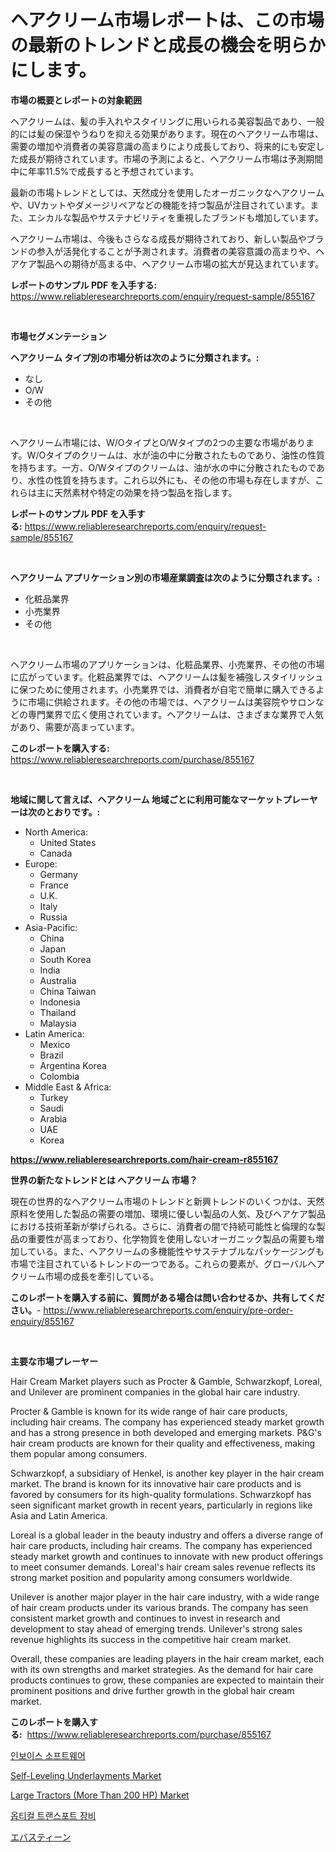 <p><h1>ヘアクリーム市場レポートは、この市場の最新のトレンドと成長の機会を明らかにします。</h1></p><p><strong>市場の概要とレポートの対象範囲</strong></p>
<p><p>ヘアクリームは、髪の手入れやスタイリングに用いられる美容製品であり、一般的には髪の保湿やうねりを抑える効果があります。現在のヘアクリーム市場は、需要の増加や消費者の美容意識の高まりにより成長しており、将来的にも安定した成長が期待されています。市場の予測によると、ヘアクリーム市場は予測期間中に年率11.5%で成長すると予想されています。</p><p>最新の市場トレンドとしては、天然成分を使用したオーガニックなヘアクリームや、UVカットやダメージリペアなどの機能を持つ製品が注目されています。また、エシカルな製品やサステナビリティを重視したブランドも増加しています。</p><p>ヘアクリーム市場は、今後もさらなる成長が期待されており、新しい製品やブランドの参入が活発化することが予測されます。消費者の美容意識の高まりや、ヘアケア製品への期待が高まる中、ヘアクリーム市場の拡大が見込まれています。</p></p>
<p><strong>レポートのサンプル PDF を入手する:</strong> <a href="https://www.reliableresearchreports.com/enquiry/request-sample/855167">https://www.reliableresearchreports.com/enquiry/request-sample/855167</a></p>
<p>&nbsp;</p>
<p><strong>市場セグメンテーション</strong></p>
<p><strong>ヘアクリーム タイプ別の市場分析は次のように分類されます。:</strong></p>
<p><ul><li>なし</li><li>O/W</li><li>その他</li></ul></p>
<p>&nbsp;</p>
<p><p>ヘアクリーム市場には、W/OタイプとO/Wタイプの2つの主要な市場があります。W/Oタイプのクリームは、水が油の中に分散されたものであり、油性の性質を持ちます。一方、O/Wタイプのクリームは、油が水の中に分散されたものであり、水性の性質を持ちます。これら以外にも、その他の市場も存在しますが、これらは主に天然素材や特定の効果を持つ製品を指します。</p></p>
<p><strong>レポートのサンプル PDF を入手する:</strong>&nbsp;<a href="https://www.reliableresearchreports.com/enquiry/request-sample/855167">https://www.reliableresearchreports.com/enquiry/request-sample/855167</a></p>
<p>&nbsp;</p>
<p><strong> ヘアクリーム アプリケーション別の市場産業調査は次のように分類されます。:</strong></p>
<p><ul><li>化粧品業界</li><li>小売業界</li><li>その他</li></ul></p>
<p>&nbsp;</p>
<p><p>ヘアクリーム市場のアプリケーションは、化粧品業界、小売業界、その他の市場に広がっています。化粧品業界では、ヘアクリームは髪を補強しスタイリッシュに保つために使用されます。小売業界では、消費者が自宅で簡単に購入できるように市場に供給されます。その他の市場では、ヘアクリームは美容院やサロンなどの専門業界で広く使用されています。ヘアクリームは、さまざまな業界で人気があり、需要が高まっています。</p></p>
<p><strong>このレポートを購入する:</strong>&nbsp; <a href="https://www.reliableresearchreports.com/purchase/855167">https://www.reliableresearchreports.com/purchase/855167</a></p>
<p>&nbsp;</p>
<p><strong>地域に関して言えば、ヘアクリーム 地域ごとに利用可能なマーケットプレーヤーは次のとおりです。:</strong></p>
<p><ul>
    <li>
        North America:
        <ul>
            <li>United States</li>
            <li>Canada</li>
        </ul>
    </li>
    <li>
        Europe:
        <ul>
            <li>Germany</li>
            <li>France</li>
            <li>U.K.</li>
            <li>Italy</li>
            <li>Russia</li>
        </ul>
    </li>
    <li>
        Asia-Pacific:
        <ul>
            <li>China</li>
            <li>Japan</li>
            <li>South Korea</li>
            <li>India</li>
            <li>Australia</li>
            <li>China Taiwan</li>
            <li>Indonesia</li>
            <li>Thailand</li>
            <li>Malaysia</li>
        </ul>
    </li>
    <li>
        Latin America:
        <ul>
            <li>Mexico</li>
            <li>Brazil</li>
            <li>Argentina Korea</li>
            <li>Colombia</li>
        </ul>
    </li>
    <li>
        Middle East & Africa:
        <ul>
            <li>Turkey</li>
            <li>Saudi</li>
            <li>Arabia</li>
            <li>UAE</li>
            <li>Korea</li>
        </ul>
    </li>
    </ul></p>
<p><strong><a href="https://www.reliableresearchreports.com/hair-cream-r855167">https://www.reliableresearchreports.com/hair-cream-r855167</a></strong>&nbsp;</p>
<p><strong>世界の新たなトレンドとは ヘアクリーム 市場？</strong></p>
<p><p>現在の世界的なヘアクリーム市場のトレンドと新興トレンドのいくつかは、天然原料を使用した製品の需要の増加、環境に優しい製品の人気、及びヘアケア製品における技術革新が挙げられる。さらに、消費者の間で持続可能性と倫理的な製品の重要性が高まっており、化学物質を使用しないオーガニック製品の需要も増加している。また、ヘアクリームの多機能性やサステナブルなパッケージングも市場で注目されているトレンドの一つである。これらの要素が、グローバルヘアクリーム市場の成長を牽引している。</p></p>
<p><strong>このレポートを購入する前に、質問がある場合は問い合わせるか、共有してください。</strong>- <a href="https://www.reliableresearchreports.com/enquiry/pre-order-enquiry/855167">https://www.reliableresearchreports.com/enquiry/pre-order-enquiry/855167</a></p>
<p>&nbsp;</p>
<p><strong>主要な市場プレーヤー</strong></p>
<p><p>Hair Cream Market players such as Procter & Gamble, Schwarzkopf, Loreal, and Unilever are prominent companies in the global hair care industry.</p><p>Procter & Gamble is known for its wide range of hair care products, including hair creams. The company has experienced steady market growth and has a strong presence in both developed and emerging markets. P&G's hair cream products are known for their quality and effectiveness, making them popular among consumers.</p><p>Schwarzkopf, a subsidiary of Henkel, is another key player in the hair cream market. The brand is known for its innovative hair care products and is favored by consumers for its high-quality formulations. Schwarzkopf has seen significant market growth in recent years, particularly in regions like Asia and Latin America.</p><p>Loreal is a global leader in the beauty industry and offers a diverse range of hair care products, including hair creams. The company has experienced steady market growth and continues to innovate with new product offerings to meet consumer demands. Loreal's hair cream sales revenue reflects its strong market position and popularity among consumers worldwide.</p><p>Unilever is another major player in the hair care industry, with a wide range of hair cream products under its various brands. The company has seen consistent market growth and continues to invest in research and development to stay ahead of emerging trends. Unilever's strong sales revenue highlights its success in the competitive hair cream market.</p><p>Overall, these companies are leading players in the hair cream market, each with its own strengths and market strategies. As the demand for hair care products continues to grow, these companies are expected to maintain their prominent positions and drive further growth in the global hair cream market.</p></p>
<p><strong>このレポートを購入する:</strong>&nbsp;&nbsp;<a href="https://www.reliableresearchreports.com/purchase/855167">https://www.reliableresearchreports.com/purchase/855167</a></p>
<p><p><a href="https://github.com/novabrown3/Market-Research-Report-List-1/blob/main/851816841774.md">인보이스 소프트웨어</a></p><p><a href="https://issuu.com/reportprime-2/docs/self-leveling-underlayments-market-size-2030.pptx">Self-Leveling Underlayments Market</a></p><p><a href="https://github.com/globismark/Market-Research-Report-List-3/blob/main/large-tractors-more-than-200-hp-market.md">Large Tractors (More Than 200 HP) Market</a></p><p><a href="https://github.com/Tristiarton768456/Market-Research-Report-List-1/blob/main/846008341773.md">옵티컬 트랜스포트 장비</a></p><p><a href="https://github.com/RudyBoyer2017/Market-Research-Report-List-1/blob/main/877873945911.md">エバスティーン</a></p></p>